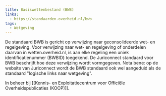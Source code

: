 ```yaml
---
title: Basiswettenbestand (BWB)
links:
  - https://standaarden.overheid.nl/bwb
tags:
  - Wetgeving
---
```

De standaard BWB is gericht op verwijzing naar geconsolideerde wet- en regelgeving. Voor verwijzing naar wet- en regelgeving of onderdelen daarvan in wetten.overheid.nl, is aan elke regeling een uniek identificatienummer (BWBID) toegekend. De Juriconnect standaard voor BWB beschrijft hoe deze verwijzing wordt vormgegeven. Nota bene: op de website van Juriconnect wordt de BWB standaard ook wel aangeduid als de standaard "logische links naar wetgeving".

In beheer bij [[Kennis- en Exploitatiecentrum voor Officiële Overheidspublicaties (KOOP)]].
